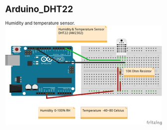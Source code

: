 # Arduino_DHT22
Humidity and temperature sensor. 
![LEDs_chaser.jpg](https://github.com/JelenaMaric/Arduino_DHT22/blob/master/Arduino_DHT22.jpg?raw=true)
